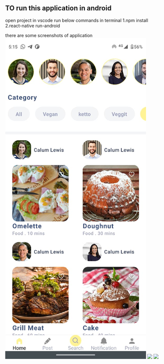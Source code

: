 ## TO run  this application in android

open project in vscode
run below commands in terminal
1.npm install
2.react-native run-android



there are some screenshots of application
![](screenShot/home_screen.jpeg)
![](screeShot/post_screen.jpeg)
![](screeShot/camera_screen.jpeg)